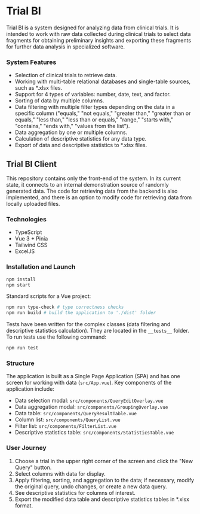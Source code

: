 # Trial BI

Trial BI is a system designed for analyzing data from clinical trials. It is intended to work with raw data collected during clinical trials to select data fragments for obtaining preliminary insights and exporting these fragments for further data analysis in specialized software.

### System Features

- Selection of clinical trials to retrieve data.
- Working with multi-table relational databases and single-table sources, such as *.xlsx files.
- Support for 4 types of variables: number, date, text, and factor.
- Sorting of data by multiple columns.
- Data filtering with multiple filter types depending on the data in a specific column ("equals," "not equals," "greater than," "greater than or equals," "less than," "less than or equals," "range," "starts with," "contains," "ends with," "values from the list").
- Data aggregation by one or multiple columns.
- Calculation of descriptive statistics for any data type.
- Export of data and descriptive statistics to *.xlsx files.

## Trial BI Client

This repository contains only the front-end of the system. In its current state, it connects to an internal demonstration source of randomly generated data. The code for retrieving data from the backend is also implemented, and there is an option to modify code for retrieving data from locally uploaded files.

### Technologies
- TypeScript
- Vue 3 + Pinia
- Tailwind CSS
- ExcelJS

### Installation and Launch

```bash
npm install
npm start
```

Standard scripts for a Vue project:

```bash
npm run type-check # type correctness checks
npm run build # build the application to './dist' folder
```

Tests have been written for the complex classes (data filtering and descriptive statistics calculation). They are located in the `__tests__` folder. To run tests use the following command:

```bash
npm run test
```

### Structure

The application is built as a Single Page Application (SPA) and has one screen for working with data (`src/App.vue`). Key components of the application include:
- Data selection modal: `src/components/QueryEditOverlay.vue`
- Data aggregation modal: `src/components/GroupingOverlay.vue`
- Data table: `src/components/QueryResultTable.vue`
- Column list: `src/components/QueryList.vue`
- Filter list: `src/components/FilterList.vue`
- Descriptive statistics table: `src/components/StatisticsTable.vue`

### User Journey

1. Choose a trial in the upper right corner of the screen and click the "New Query" button.
2. Select columns with data for display.
3. Apply filtering, sorting, and aggregation to the data; if necessary, modify the original query, undo changes, or create a new data query.
4. See descriptive statistics for columns of interest.
5. Export the modified data table and descriptive statistics tables in *.xlsx format.
